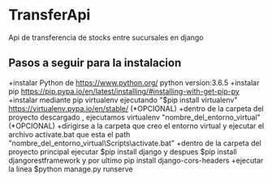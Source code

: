 # TransferApi
Api de transferencia de stocks entre sucursales en django

## Pasos a seguir para la instalacion
  +instalar Python de https://www.python.org/ python version:3.6.5
  +instalar pip https://pip.pypa.io/en/latest/installing/#installing-with-get-pip-py
  +instalar mediante pip virtualenv ejecutando "$pip install virtualenv" https://virtualenv.pypa.io/en/stable/  (*OPCIONAL)
  +dentro de la carpeta del proyecto descargado , ejecutamos virtualenv "nombre_del_entorno_virtual" (*OPCIONAL)
  +dirigirse a la carpeta que creo el entorno virtual y ejecutar el archivo activate.bat que esta el path "nombre_del_entorno_virtual\Scripts\activate.bat"
  +dentro de la carpeta del proyecto principal ejecutar $pip install django y despues $pip install djangorestframework y por ultimo pip install django-cors-headers
  +ejecutar la linea $python manage.py runserve
